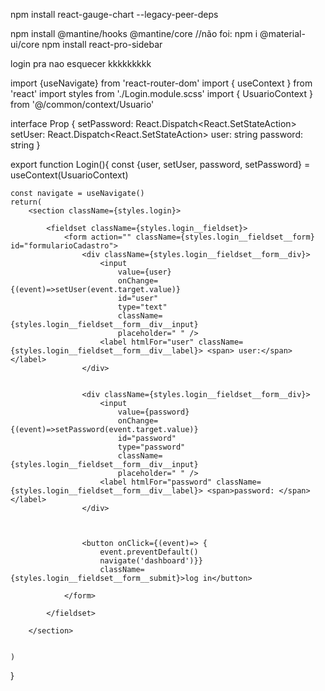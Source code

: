 npm install react-gauge-chart --legacy-peer-deps

npm install @mantine/hooks @mantine/core
    //não foi: npm i @material-ui/core
npm install react-pro-sidebar


login pra nao esquecer kkkkkkkkk


import {useNavigate} from 'react-router-dom'
import { useContext } from 'react'
import styles from './Login.module.scss'
import { UsuarioContext } from '@/common/context/Usuario'

interface Prop {
    setPassword: React.Dispatch<React.SetStateAction<string>>
    setUser: React.Dispatch<React.SetStateAction<string>>
    user: string
    password: string
}

export function Login(){
    const {user, setUser, password, setPassword} = useContext<Prop>(UsuarioContext)
    
    const navigate = useNavigate()
    return( 
        <section className={styles.login}>

            <fieldset className={styles.login__fieldset}>
                <form action="" className={styles.login__fieldset__form} id="formularioCadastro">
                    <div className={styles.login__fieldset__form__div}> 
                        <input 
                            value={user}
                            onChange={(event)=>setUser(event.target.value)}
                            id="user" 
                            type="text" 
                            className={styles.login__fieldset__form__div__input} 
                            placeholder=" " />
                        <label htmlFor="user" className={styles.login__fieldset__form__div__label}> <span> user:</span> </label>
                    </div>


                    <div className={styles.login__fieldset__form__div}>
                        <input 
                            value={password}
                            onChange={(event)=>setPassword(event.target.value)}
                            id="password" 
                            type="password" 
                            className={styles.login__fieldset__form__div__input} 
                            placeholder=" " />
                        <label htmlFor="password" className={styles.login__fieldset__form__div__label}> <span>password: </span> </label>
                    </div>



                    <button onClick={(event)=> {
                        event.preventDefault() 
                        navigate('dashboard')}} 
                        className={styles.login__fieldset__form__submit}>log in</button> 

                </form>

            </fieldset>

        </section>

        
    )
}